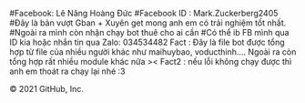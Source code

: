 #Facebook: Lê Năng Hoàng Đức #Facebook ID : Mark.Zuckerberg2405 #Đây là bản vượt Gban + Xuyên get mong anh em có trải nghiệm tốt nhất. 
#Ngoài ra mình còn nhận chạy bot thuê cho ai cần #Có thể ib FB mình qua ID kia hoặc nhắn tin qua Zalo: 034534482 
Fact : Đây là file bot được tổng hợp từ file của nhiều người khác như maihuybao, voducthinh.... Ngoài ra còn tổng hợp rất nhiều module khác nữa >< 
Fact2 : nếu lỗi không chạy được thì anh em thoát ra chạy lại nhé :3

© 2021 GitHub, Inc.